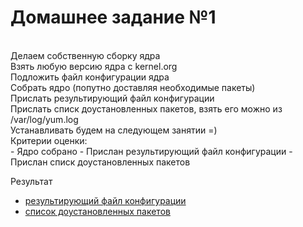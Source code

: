 <h1>Домашнее задание №1</h1><br>
Делаем собственную сборку ядра<br>
Взять любую версию ядра с kernel.org<br>
Подложить файл конфигурации ядра<br>
Собрать ядро (попутно доставляя необходимые пакеты)<br>
Прислать результирующий файл конфигурации<br>
Прислать списк доустановленных пакетов, взять его можно из /var/log/yum.log<br>
Устанавливать будем на следующем занятии =)<br>
Критерии оценки: <br>
- Ядро собрано
- Прислан результирующий файл конфигурации
- Прислан списк доустановленных пакетов 

Результат <br>
- [результирующий файл конфигурации](.config)<br>
- [список доустановленных пакетов](yum.log)
